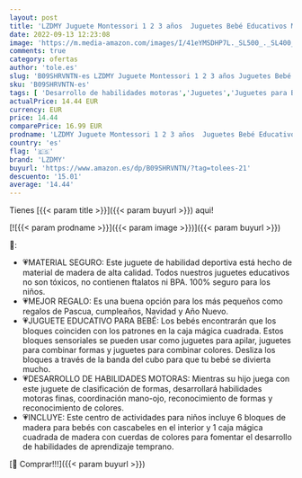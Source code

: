 ```yaml
---
layout: post
title: 'LZDMY Juguete Montessori 1 2 3 años  Juguetes Bebé Educativos Madera  Juego Apliable para Desarrollar Habilidades de Clasificar Colores Formas  Regalos Niños Niñas de Cumpleaños Navidad  Sorting Cube '
date: 2022-09-13 12:23:08
image: 'https://m.media-amazon.com/images/I/41eYMSDHP7L._SL500_._SL400_.jpg'
comments: true
category: ofertas
author: 'tole.es'
slug: 'B09SHRVNTN-es LZDMY Juguete Montessori 1 2 3 años Juguetes Bebé...'
sku: 'B09SHRVNTN-es'
tags: [ 'Desarrollo de habilidades motoras','Juguetes','Juguetes para Bebés y primera infancia','Juguetes para apilar y encajar','Juguetes y juegos','lzdmy','navidad','🇪🇸', ]
actualPrice: 14.44 EUR
currency: EUR
price: 14.44
comparePrice: 16.99 EUR
prodname: 'LZDMY Juguete Montessori 1 2 3 años  Juguetes Bebé Educativos Madera  Juego Apliable para Desarrollar Habilidades de Clasificar Colores Formas  Regalos Niños Niñas de Cumpleaños Navidad  Sorting Cube '
country: 'es'
flag: '🇪🇸'
brand: 'LZDMY'
buyurl: 'https://www.amazon.es/dp/B09SHRVNTN/?tag=tolees-21'
descuento: '15.01'
average: '14.44'
---
```


Tienes [{{< param title >}}]({{< param buyurl >}}) aqui!

[![{{< param prodname >}}]({{< param image >}})]({{< param buyurl >}})

🔎:

- 💗MATERIAL SEGURO: Este juguete de habilidad deportiva está hecho de material de madera de alta calidad. Todos nuestros juguetes educativos no son tóxicos, no contienen ftalatos ni BPA. 100% seguro para los niños.
- 💗MEJOR REGALO: Es una buena opción para los más pequeños como regalos de Pascua, cumpleaños, Navidad y Año Nuevo.
- 💗JUGUETE EDUCATIVO PARA BEBÉ: Los bebés encontrarán que los bloques coinciden con los patrones en la caja mágica cuadrada. Estos bloques sensoriales se pueden usar como juguetes para apilar, juguetes para combinar formas y juguetes para combinar colores. Desliza los bloques a través de la banda del cubo para que tu bebé se divierta mucho.
- 💗DESARROLLO DE HABILIDADES MOTORAS: Mientras su hijo juega con este juguete de clasificación de formas, desarrollará habilidades motoras finas, coordinación mano-ojo, reconocimiento de formas y reconocimiento de colores.
- 💗INCLUYE: Este centro de actividades para niños incluye 6 bloques de madera para bebés con cascabeles en el interior y 1 caja mágica cuadrada de madera con cuerdas de colores para fomentar el desarrollo de habilidades de aprendizaje temprano.

[🛒 Comprar!!!]({{< param buyurl >}})
